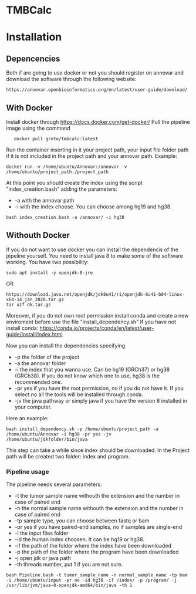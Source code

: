 # TMBCalc

# Installation

## Depencencies

Both if are going to use docker or not you should register on annovar and download the software through the following website:

```
https://annovar.openbioinformatics.org/en/latest/user-guide/download/
```

## With Docker
Install docker through 
https://docs.docker.com/get-docker/
Pull the pipeline image using the command

```
   docker pull grete/tmbcalc:latest
```

Run the container inserting in it your project path, your input file folder path if it is not included in the project path and your annovar path.
Example:
```
docker run -v /home/ubuntu/Annovar:/annovar -v /home/ubuntu/project_path:/project_path
```
At this point you should create the index using the script "index_creation.bash" adding the parameters:
- -a with the annovar path 
- -i with the index choose. You can choose among hg19 and hg38.

```
bash index_creation.bash -a /annovar/ -i hg38
```

## Withouth Docker

If you do not want to use docker you can install the dependencis of the pipeline yourself.
You need to install java 8 to make some of the software working. 
You have two possibility:
```
sudo apt install -y openjdk-8-jre 
```
OR
```
https://download.java.net/openjdk/jdk8u41/ri/openjdk-8u41-b04-linux-x64-14_jan_2020.tar.gz
tar xzf dk.tar.gz
```
Moreover, if you do not own root permission install conda and create a new enviroment before use the file "install_dependency.sh"
If you have not install conda:
https://conda.io/projects/conda/en/latest/user-guide/install/index.html

Now you can install the dependencies specifying 
- -p the folder of the project
- -a the annovar folder
- -i the index that you wanna use. Can be hg19 (GRCh37) or hg38 (GRCh38). If you do not know which one to use, hg38 is the recommended one.
- -pr yes if you have the root permission, no if you do not have it. If you select no all the tools will be installed through conda.
- -jv the java pathway or simply java if you have the version 8 installed in your computer.

Here an example:

```
bash install_dependency.sh -p /home/ubuntu/project_path -a /home/ubuntu/Annovar -i hg38 -pr yes -jv /home/ubuntu/jdkfolder/bin/java
```

This step can take a while since index should be downloaded. 
In the Project path will be created two folder: index and program.

### Pipeline usage

The pipeline needs several parameters:
- -t the tumor sample name withouth the extension and the number in case of paired end
- -n the normal sample name withouth the extension and the number in case of paired end
- -tp sample type, you can choose between fastq or bam
- -pr yes if you have paired-end samples, no if samples are single-end
- -i the input files folder
- -id the human index choosen. It can be hg19 or hg38.
- -if the path of the folder where the index have been downloaded
- -p the path of the folder where the program have been downloaded
- -j open jdk or java path
- -th threads number, put 1 if you are not sure.

```
bash Pipeline.bash -t tumor_sample_name -n normal_sample_name -tp bam -i /home/ubuntu/input -pr no -id hg38 -if /index/ -p /program/ -j /usr/lib/jvm/java-8-openjdk-amd64/bin/java -th 1
```



